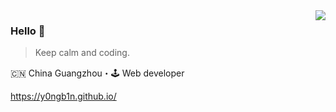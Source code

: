 <img align="right" src="https://github-readme-stats.vercel.app/api?username=y0ngb1n&show_icons=true&icon_color=805AD5&text_color=718096&bg_color=ffffff&hide_title=true" />

### Hello 👋

> Keep calm and coding.

🇨🇳 China Guangzhou・🕹 Web developer

https://y0ngb1n.github.io/
